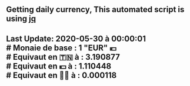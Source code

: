 ## Getting daily currency, This automated script is using [jq](https://stedolan.github.io/jq/)
## Last Update:  2020-05-30 à 00:00:01 </br># Monaie de base : 1 "EUR" 💶 </br> # Equivaut en 🇹🇳 à :  3.190877 </br> # Equivaut en 💵 à : 1.110448</br> # Equivaut en 🐱‍💻 à :  0.000118
